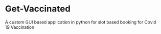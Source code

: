 # Get-Vaccinated
A custom GUI based application in python for slot based booking for Covid 19 Vaccination
